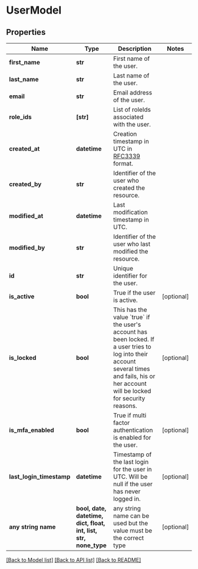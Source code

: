 # UserModel


## Properties
Name | Type | Description | Notes
------------ | ------------- | ------------- | -------------
**first_name** | **str** | First name of the user. | 
**last_name** | **str** | Last name of the user. | 
**email** | **str** | Email address of the user. | 
**role_ids** | **[str]** | List of roleIds associated with the user. | 
**created_at** | **datetime** | Creation timestamp in UTC in [RFC3339](https://tools.ietf.org/html/rfc3339) format. | 
**created_by** | **str** | Identifier of the user who created the resource. | 
**modified_at** | **datetime** | Last modification timestamp in UTC. | 
**modified_by** | **str** | Identifier of the user who last modified the resource. | 
**id** | **str** | Unique identifier for the user. | 
**is_active** | **bool** | True if the user is active. | [optional] 
**is_locked** | **bool** | This has the value &#x60;true&#x60; if the user&#39;s account has been locked. If a user tries to log into their account several times and fails, his or her account will be locked for security reasons. | [optional] 
**is_mfa_enabled** | **bool** | True if multi factor authentication is enabled for the user. | [optional] 
**last_login_timestamp** | **datetime** | Timestamp of the last login for the user in UTC. Will be null if the user has never logged in. | [optional] 
**any string name** | **bool, date, datetime, dict, float, int, list, str, none_type** | any string name can be used but the value must be the correct type | [optional]

[[Back to Model list]](../README.md#documentation-for-models) [[Back to API list]](../README.md#documentation-for-api-endpoints) [[Back to README]](../README.md)



